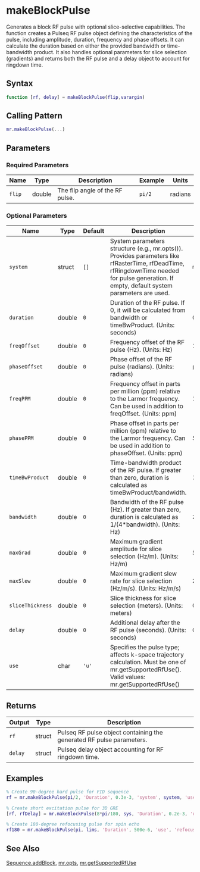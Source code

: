 # makeBlockPulse

Generates a block RF pulse with optional slice-selective capabilities.  The function creates a Pulseq RF pulse object defining the characteristics of the pulse, including amplitude, duration, frequency and phase offsets. It can calculate the duration based on either the provided bandwidth or time-bandwidth product.  It also handles optional parameters for slice selection (gradients) and returns both the RF pulse and a delay object to account for ringdown time.

## Syntax

```matlab
function [rf, delay] = makeBlockPulse(flip,varargin)
```

## Calling Pattern

```matlab
mr.makeBlockPulse(...)
```

## Parameters

### Required Parameters

| Name | Type | Description | Example | Units |
|------|------|-------------|---------|-------|
| `flip` | double | The flip angle of the RF pulse. | `pi/2` | radians |

### Optional Parameters

| Name | Type | Default | Description | Example |
|------|------|---------|-------------|---------|
| `system` | struct | `[]` | System parameters structure (e.g., mr.opts()).  Provides parameters like rfRasterTime, rfDeadTime, rfRingdownTime needed for pulse generation. If empty, default system parameters are used. | `mr.opts()` |
| `duration` | double | `0` | Duration of the RF pulse. If 0, it will be calculated from bandwidth or timeBwProduct. (Units: seconds) | `0.004` |
| `freqOffset` | double | `0` | Frequency offset of the RF pulse (Hz). (Units: Hz) | `100` |
| `phaseOffset` | double | `0` | Phase offset of the RF pulse (radians). (Units: radians) | `pi/4` |
| `freqPPM` | double | `0` | Frequency offset in parts per million (ppm) relative to the Larmor frequency. Can be used in addition to freqOffset. (Units: ppm) | `10` |
| `phasePPM` | double | `0` | Phase offset in parts per million (ppm) relative to the Larmor frequency. Can be used in addition to phaseOffset. (Units: ppm) | `5` |
| `timeBwProduct` | double | `0` | Time-bandwidth product of the RF pulse.  If greater than zero, duration is calculated as timeBwProduct/bandwidth.  | `1` |
| `bandwidth` | double | `0` | Bandwidth of the RF pulse (Hz). If greater than zero, duration is calculated as 1/(4*bandwidth). (Units: Hz) | `2500` |
| `maxGrad` | double | `0` | Maximum gradient amplitude for slice selection (Hz/m). (Units: Hz/m) | `50e6` |
| `maxSlew` | double | `0` | Maximum gradient slew rate for slice selection (Hz/m/s). (Units: Hz/m/s) | `200e6` |
| `sliceThickness` | double | `0` | Slice thickness for slice selection (meters). (Units: meters) | `0.005` |
| `delay` | double | `0` | Additional delay after the RF pulse (seconds). (Units: seconds) | `0.001` |
| `use` | char | `'u'` | Specifies the pulse type; affects k-space trajectory calculation.  Must be one of mr.getSupportedRfUse(). Valid values: mr.getSupportedRfUse() | `'excitation'` |

## Returns

| Output | Type | Description |
|--------|------|-------------|
| `rf` | struct | Pulseq RF pulse object containing the generated RF pulse parameters. |
| `delay` | struct | Pulseq delay object accounting for RF ringdown time. |

## Examples

```matlab
% Create 90-degree hard pulse for FID sequence
rf = mr.makeBlockPulse(pi/2, 'Duration', 0.3e-3, 'system', system, 'use', 'excitation');

% Create short excitation pulse for 3D GRE
[rf, rfDelay] = mr.makeBlockPulse(8*pi/180, sys, 'Duration', 0.2e-3, 'use', 'excitation');

% Create 180-degree refocusing pulse for spin echo
rf180 = mr.makeBlockPulse(pi, lims, 'Duration', 500e-6, 'use', 'refocusing');
```

## See Also

[Sequence.addBlock](addBlock.md), [mr.opts](opts.md), [mr.getSupportedRfUse](getSupportedRfUse.md)
